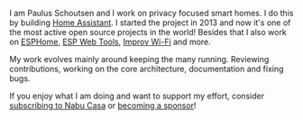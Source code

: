 I am Paulus Schoutsen and I work on privacy focused smart homes. I do this by building [Home Assistant]. I started the project in 2013 and now it's one of the most active open source projects in the world! Besides that I also work on [ESPHome], [ESP Web Tools], [Improv Wi-Fi] and more.

My work evolves mainly around keeping the many running. Reviewing contributions, working on the core architecture, documentation and fixing bugs.

If you enjoy what I am doing and want to support my effort, consider [subscribing to Nabu Casa](https://www.nabucasa.com) or [becoming a sponsor](https://github.com/sponsors/balloob)!

[Home Assistant]: https://www.home-assistant.io
[ESPHome]: https://esphome.io
[ESP Web Tools]: https://esphome.github.io/esp-web-tools/
[Improv Wi-Fi]: https://www.improv-wifi.com/
